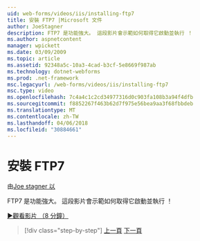 ```yaml
---
uid: web-forms/videos/iis/installing-ftp7
title: 安裝 FTP7 |Microsoft 文件
author: JoeStagner
description: FTP7 是功能強大。 這段影片會示範如何取得它啟動並執行 ！
ms.author: aspnetcontent
manager: wpickett
ms.date: 03/09/2009
ms.topic: article
ms.assetid: 92348a5c-10a3-4cad-b3cf-5e8669f987ab
ms.technology: dotnet-webforms
ms.prod: .net-framework
msc.legacyurl: /web-forms/videos/iis/installing-ftp7
msc.type: video
ms.openlocfilehash: 7c4a4c1c2cd34977316d0c903fa108b3a94f4dfb
ms.sourcegitcommit: f8852267f463b62d7f975e56bea9aa3f68fbbdeb
ms.translationtype: MT
ms.contentlocale: zh-TW
ms.lasthandoff: 04/06/2018
ms.locfileid: "30884661"
---
```

<a name="installing-ftp7"></a>安裝 FTP7
====================
由[Joe stagner 以](https://github.com/JoeStagner)

FTP7 是功能強大。 這段影片會示範如何取得它啟動並執行 ！

[&#9654;觀看影片 （8 分鐘）](https://channel9.msdn.com/Blogs/ASP-NET-Site-Videos/installing-ftp7)

> [!div class="step-by-step"]
> [上一頁](creating-a-site-with-iis7-manager.md)
> [下一頁](bit-rate-throttling.md)
